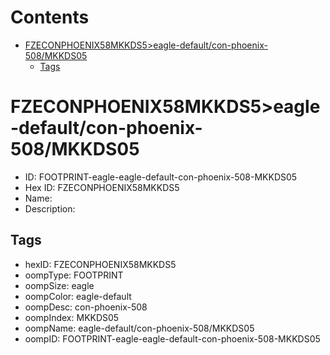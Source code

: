 



Contents
========

* [FZECONPHOENIX58MKKDS5>eagle-default/con-phoenix-508/MKKDS05](#fzeconphoenix58mkkds5eagle-defaultcon-phoenix-508mkkds05)
	* [Tags](#tags)

# FZECONPHOENIX58MKKDS5>eagle-default/con-phoenix-508/MKKDS05

- ID: FOOTPRINT-eagle-eagle-default-con-phoenix-508-MKKDS05
- Hex ID: FZECONPHOENIX58MKKDS5
- Name: 
- Description: 

## Tags

- hexID: FZECONPHOENIX58MKKDS5
- oompType: FOOTPRINT
- oompSize: eagle
- oompColor: eagle-default
- oompDesc: con-phoenix-508
- oompIndex: MKKDS05
- oompName: eagle-default/con-phoenix-508/MKKDS05
- oompID: FOOTPRINT-eagle-eagle-default-con-phoenix-508-MKKDS05
